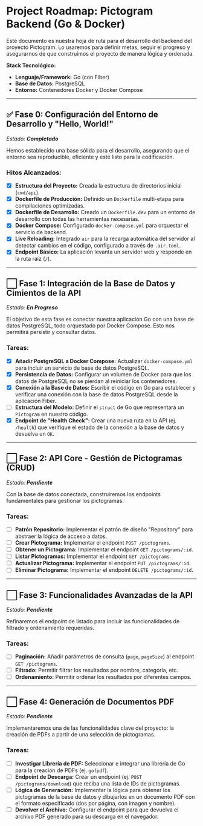 # Project Roadmap: Pictogram Backend (Go & Docker)

Este documento es nuestra hoja de ruta para el desarrollo del backend del proyecto Pictogram. Lo usaremos para definir metas, seguir el progreso y asegurarnos de que construimos el proyecto de manera lógica y ordenada.

**Stack Tecnológico:**
*   **Lenguaje/Framework:** Go (con Fiber)
*   **Base de Datos:** PostgreSQL
*   **Entorno:** Contenedores Docker y Docker Compose

---

## ✅ Fase 0: Configuración del Entorno de Desarrollo y "Hello, World!"

*Estado: **Completado***

Hemos establecido una base sólida para el desarrollo, asegurando que el entorno sea reproducible, eficiente y esté listo para la codificación.

### Hitos Alcanzados:
-   [x] **Estructura del Proyecto:** Creada la estructura de directorios inicial (`cmd/api`).
-   [x] **Dockerfile de Producción:** Definido un `Dockerfile` multi-etapa para compilaciones optimizadas.
-   [x] **Dockerfile de Desarrollo:** Creado un `Dockerfile.dev` para un entorno de desarrollo con todas las herramientas necesarias.
-   [x] **Docker Compose:** Configurado `docker-compose.yml` para orquestar el servicio de backend.
-   [x] **Live Reloading:** Integrado `air` para la recarga automática del servidor al detectar cambios en el código, configurado a través de `.air.toml`.
-   [x] **Endpoint Básico:** La aplicación levanta un servidor web y responde en la ruta raíz (`/`).

---

## ⬜ Fase 1: Integración de la Base de Datos y Cimientos de la API

*Estado: **En Progreso***

El objetivo de esta fase es conectar nuestra aplicación Go con una base de datos PostgreSQL, todo orquestado por Docker Compose. Esto nos permitirá persistir y consultar datos.

### Tareas:
-   [x] **Añadir PostgreSQL a Docker Compose:** Actualizar `docker-compose.yml` para incluir un servicio de base de datos PostgreSQL.
-   [x] **Persistencia de Datos:** Configurar un volumen de Docker para que los datos de PostgreSQL no se pierdan al reiniciar los contenedores.
-   [x] **Conexión a la Base de Datos:** Escribir el código en Go para establecer y verificar una conexión con la base de datos PostgreSQL desde la aplicación Fiber.
-   [ ] **Estructura del Modelo:** Definir el `struct` de Go que representará un `Pictogram` en nuestro código.
-   [x] **Endpoint de "Health Check":** Crear una nueva ruta en la API (ej. `/health`) que verifique el estado de la conexión a la base de datos y devuelva un `OK`.

---

## ⬜ Fase 2: API Core - Gestión de Pictogramas (CRUD)

*Estado: **Pendiente***

Con la base de datos conectada, construiremos los endpoints fundamentales para gestionar los pictogramas.

### Tareas:
-   [ ] **Patrón Repositorio:** Implementar el patrón de diseño "Repository" para abstraer la lógica de acceso a datos.
-   [ ] **Crear Pictograma:** Implementar el endpoint `POST /pictograms`.
-   [ ] **Obtener un Pictograma:** Implementar el endpoint `GET /pictograms/:id`.
-   [ ] **Listar Pictogramas:** Implementar el endpoint `GET /pictograms`.
-   [ ] **Actualizar Pictograma:** Implementar el endpoint `PUT /pictograms/:id`.
-   [ ] **Eliminar Pictograma:** Implementar el endpoint `DELETE /pictograms/:id`.

---

## ⬜ Fase 3: Funcionalidades Avanzadas de la API

*Estado: **Pendiente***

Refinaremos el endpoint de listado para incluir las funcionalidades de filtrado y ordenamiento requeridas.

### Tareas:
-   [ ] **Paginación:** Añadir parámetros de consulta (`page`, `pageSize`) al endpoint `GET /pictograms`.
-   [ ] **Filtrado:** Permitir filtrar los resultados por nombre, categoría, etc.
-   [ ] **Ordenamiento:** Permitir ordenar los resultados por diferentes campos.

---

## ⬜ Fase 4: Generación de Documentos PDF

*Estado: **Pendiente***

Implementaremos una de las funcionalidades clave del proyecto: la creación de PDFs a partir de una selección de pictogramas.

### Tareas:
-   [ ] **Investigar Librería de PDF:** Seleccionar e integrar una librería de Go para la creación de PDFs (ej. `gofpdf`).
-   [ ] **Endpoint de Descarga:** Crear un endpoint (ej. `POST /pictograms/download`) que reciba una lista de IDs de pictogramas.
-   [ ] **Lógica de Generación:** Implementar la lógica para obtener los pictogramas de la base de datos y dibujarlos en un documento PDF con el formato especificado (dos por página, con imagen y nombre).
-   [ ] **Devolver el Archivo:** Configurar el endpoint para que devuelva el archivo PDF generado para su descarga en el navegador.